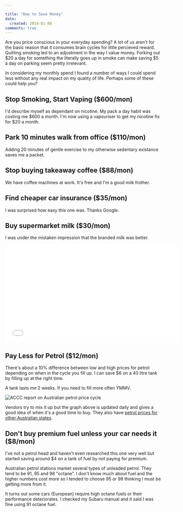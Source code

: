 ```yaml
---

title: "How to Save Money"
date:
  created: 2014-01-08
comments: true
---
```


Are you price conscious in your everyday spending? A lot of us aren't for the
basic reason that it consumes brain cycles for little percieved reward.
Quitting smoking led to an adjustment in the way I value money. Forking out $20 a
day for something the literally goes up in smoke can make saving $5 a day on
parking seem pretty irrelevant.

In considering my monthly spend I found a number of ways I could spend less
without any real impact on my quality of life. Perhaps some of these could
help you?


## Stop Smoking, Start Vaping ($600/mon)

I'd describe myself as dependant on nicotine. My pack a day habit was costing
me $600 a month. I'm now using a vapouriser to get my nicotine fix for $20 a
month.


## Park 10 minutes walk from office ($110/mon)

Adding 20 minutes of gentle exercise to my otherwise sedentary existance saves me
a packet.


## Stop buying takeaway coffee ($88/mon)

We have coffee machines at work. It's free and I'm a good milk frother.


## Find cheaper car insurance ($35/mon)

I was surprised how easy this one was. Thanks Google.


## Buy supermarket milk ($30/mon)

I was under the mistaken impression that the branded milk was better.

<iframe width="560" height="315" src="//www.youtube.com/embed/IIOvRO8k7uI" frameborder="0" allowfullscreen></iframe>


## Pay Less for Petrol ($12/mon)

There's about a 10% difference between low and high prices for petrol depending
on when in the cycle you fill up. I can save $6 on a 40 litre tank by filling up
at the right time.

A tank lasts me 2 weeks. If you need to fill more often YMMV.

![ACCC report on Australian petrol price cycle](http://www.accc.gov.au/sites/www.accc.gov.au/files/fuelwatch/melbourne.jpg )

Vendors try to mix it up but the graph above is updated daily and gives a good
idea of when it's a good time to buy. They also have [petrol prices for other Australian states][petrol].

[petrol]: http://www.accc.gov.au/consumers/petrol-diesel-and-lpg/recent-city-petrol-prices


## Don't buy premium fuel unless your car needs it ($8/mon)

I've not a petrol head and haven't even researched this one very well but started
saving around $4 on a tank of fuel by not paying for premium.

Australian petrol stations market several types of unleaded petrol. They tend to
be 91, 95 and 98 "octane". I don't know much about fuel and the higher numbers
cost more so I tended to choose 95 or 98 thinking I must be getting more from
it.

It turns out some cars (European) require high octane fuels or their performance
deteriorates. I checked my Subaru manual and it said I was fine using 91 octane fuel.



